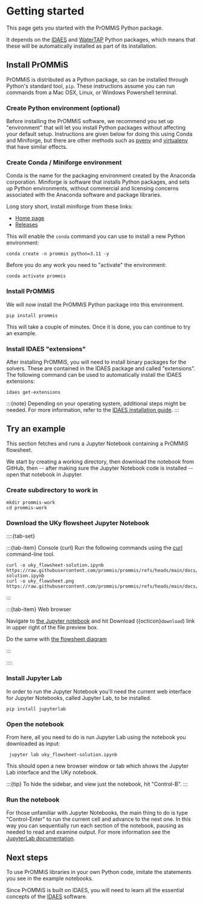 # Getting started
This page gets you started with the PrOMMiS Python package.

It depends on the [IDAES](https://idaes-pse.readthedocs.io/en/stable/) and [WaterTAP](https://watertap.readthedocs.io/en/stable/) Python packages, which means that these will be automatically installed as part of its installation.

## Install PrOMMiS
PrOMMiS is distributed as a Python package, so can be installed through Python's standard tool, `pip`. These instructions assume you can run commands from a Mac OSX, Linux, or Windows Powershell terminal.

### Create Python environment (optional)
Before installing the PrOMMiS software, we recommend you set up "environment" that will let you install Python packages without affecting your default setup.
Instructions are given below for doing this using Conda and Miniforge, but there are other methods such as [pyenv](https://github.com/pyenv/pyenv) and [virtualenv](https://virtualenv.pypa.io/en/latest/) that have similar effects.

### Create Conda / Miniforge environment

Conda is the name for the packaging environment created by the Anaconda corporation.
Miniforge is software that installs Python packages, and sets up
Python environments, without commercial and licensing concerns associated
with the Anaconda software and package libraries.

Long story short, install miniforge from these links:

- [Home page](https://github.com/conda-forge/miniforge)
- [Releases](https://github.com/conda-forge/miniforge/releases)

This will enable the `conda` command you can use to install a new Python
environment:

```
conda create -n prommis python=3.11 -y
```

Before you do any work you need to "activate" the environment:
```
conda activate prommis
```

### Install PrOMMiS

We will now install the PrOMMiS Python package into this environment.
```
pip install prommis
```
This will take a couple of minutes.
Once it is done, you can continue to try an example.

### Install IDAES "extensions"

After installing PrOMMiS, you will need to install binary packages for the
solvers. These are contained in the IDAES package and called "extensions".
The following command can be used to automatically install the IDAES extensions:

```
idaes get-extensions
```

:::{note}
Depending on your operating system, additional steps might be needed. For more information, refer to the [IDAES installation guide](https://idaes-pse.readthedocs.io/en/stable/tutorials/getting_started/index.html).
:::


## Try an example
This section fetches and runs a Jupyter Notebook containing a PrOMMiS flowsheet.

We start by creating a working directory, then download the notebook from GitHub,
then -- after making sure the Jupyter Notebook code is installed -- open that
notebook in Jupyter.

### Create subdirectory to work in

```
mkdir prommis-work
cd prommis-work
```

### Download the UKy flowsheet Jupyter Notebook

::::{tab-set}

:::{tab-item} Console (curl)
Run the following commands using the [curl](https://curl.se/) command-line tool.
```
curl -o uky_flowsheet-solution.ipynb https://raw.githubusercontent.com/prommis/prommis/refs/heads/main/docs/tutorials/uky_flowsheet-solution.ipynb
curl -o uky_flowsheet.png https://raw.githubusercontent.com/prommis/prommis/refs/heads/main/docs/tutorials/uky_flowsheet.png
```
:::

:::{tab-item} Web browser

Navigate to [the Jupyter notebook](https://github.com/prommis/prommis/blob/main/docs/tutorials/uky_flowsheet-solution.ipynb) and hit Download ({octicon}`download`) link in upper right of the file preview box.

Do the same with [the flowsheet diagram](https://github.com/prommis/prommis/blob/main/docs/tutorials/uky_flowsheet.png)

:::

::::

### Install Jupyter Lab

In order to run the Jupyter Notebook you'll need the current web interface for Jupyter Notebooks,
called Jupyter Lab, to be installed.


```
pip install jupyterlab
```

### Open the notebook

From here, all you need to do is run Jupyter Lab using the notebook you downloaded as input:

```
 jupyter lab uky_flowsheet-solution.ipynb
 ```

 This should open a new browser window or tab which shows the Jupyter Lab interface and the UKy notebook. 
 
 :::{tip}
 To hide the sidebar, and view just the notebook, hit "Control-B".
 :::

### Run the notebook

For those unfamiliar with Jupyter Notebooks, the main thing to do is type "Control-Enter" to run the current cell and advance to the next one. In this way you can sequentially run each section of the notebook, pausing as needed to read and examine output. For more information see the [JupyterLab documentation](https://jupyterlab.readthedocs.io/en/latest/).

## Next steps

To use PrOMMiS libraries in your own Python code, imitate the statements you see in the example notebooks.

Since PrOMMiS is built on IDAES, you will need to learn all the essential concepts of the [IDAES](https://idaes-pse.readthedocs.io/en/stable/) software.